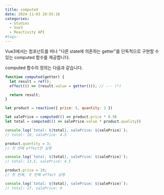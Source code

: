 ```yaml
---
title: computed
date: 2024-11-03 20:55:18
categories:
  - Studies
  - Vue3
  - Reactivity API
#tags:
---
```

Vue3에서는 컴포넌트를 떠나 "다른 state에 의존하는 getter"를 단독적으로 구현할 수 있는 computed 함수를 제공합니다.

computed 함수의 정의는 다음과 같습니다.

```js
function computed(getter) {
  let result = ref();
  effect(() => (result.value = getter())); // --- (*)

  return result;
}
```

```js
let product = reactive({ price: 5, quantity: 2 })

let salePrice = computed(() => product.price * 0.9)
let total = computed(() => salePrice.value * product.quality))

console.log(`total: ${total}, salePrice: ${salePrice}`);
// total: 10, salePrice: 4.5

product.quantity = 3;
// 첫 번째 effect만 실행

console.log(`total: ${total}, salePrice: ${salePrice}`);
// total: 13.5, salePrice: 4.5

product.price = 10;
// 첫 번째, 두 번째 effect 실행

console.log(`total: ${total}, salePrice: ${salePrice}`);
// total: 27, salePrice: 9
```

